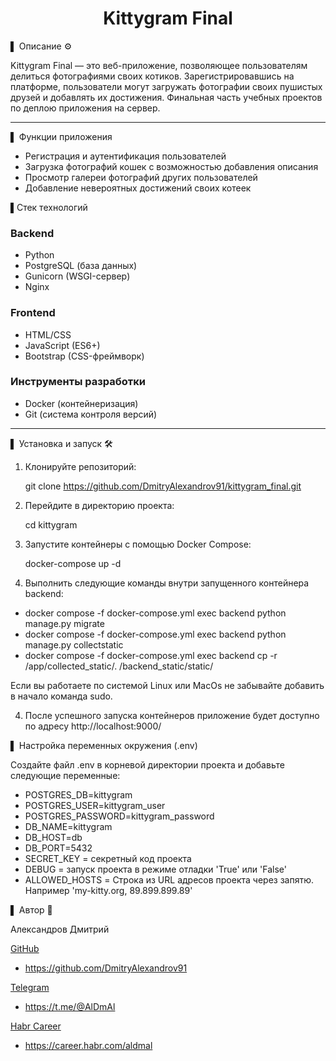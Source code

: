 <div align="center">
<h1> Kittygram Final </h1>
</div>

▌ Описание ⚙️

Kittygram Final — это веб-приложение, позволяющее пользователям делиться фотографиями своих котиков. Зарегистрировавшись на платформе, пользователи могут загружать фотографии своих пушистых друзей и добавлять их достижения. 
Финальная часть учебных проектов по деплою приложения на сервер.

---
▌ Функции приложения

- Регистрация и аутентификация пользователей
- Загрузка фотографий кошек с возможностью добавления описания
- Просмотр галереи фотографий других пользователей
- Добавление невероятных достижений своих котеек 

▌Стек технологий

### Backend

- Python
- PostgreSQL (база данных)
- Gunicorn (WSGI-сервер)
- Nginx

### Frontend

- HTML/CSS
- JavaScript (ES6+)
- Bootstrap (CSS-фреймворк)

### Инструменты разработки

- Docker (контейнеризация)
- Git (система контроля версий)

---
▌ Установка и запуск 🛠️

1. Клонируйте репозиторий:

   
   git clone https://github.com/DmitryAlexandrov91/kittygram_final.git
   

2. Перейдите в директорию проекта:

   
   cd kittygram
   

3. Запустите контейнеры с помощью Docker Compose:

   
   docker-compose up -d

4. Выполнить следующие команды внутри запущенного контейнера backend:
 - docker compose -f docker-compose.yml exec backend python manage.py migrate
 - docker compose -f docker-compose.yml exec backend python manage.py collectstatic
 - docker compose -f docker-compose.yml exec backend cp -r /app/collected_static/. /backend_static/static/

Если вы работаете по системой Linux или MacOs не забывайте добавить в начало команда sudo.

4. После успешного запуска контейнеров приложение будет доступно по адресу http://localhost:9000/

▌ Настройка переменных окружения (.env)

Создайте файл .env в корневой директории проекта и добавьте следующие переменные:

- POSTGRES_DB=kittygram
- POSTGRES_USER=kittygram_user
- POSTGRES_PASSWORD=kittygram_password
- DB_NAME=kittygram
- DB_HOST=db
- DB_PORT=5432
- SECRET_KEY = секретный код проекта
- DEBUG = запуск проекта в режиме отладки 'True' или 'False'  
- ALLOWED_HOSTS = Строка из URL адресов проекта через запятю. Например 'my-kitty.org, 89.899.899.89'


▌ Автор 📝

Александров Дмитрий

<u>GitHub</u>
- https://github.com/DmitryAlexandrov91

<u>Telegram</u>
- https://t.me/@AlDmAl

<u>Habr Career</u>
- https://career.habr.com/aldmal